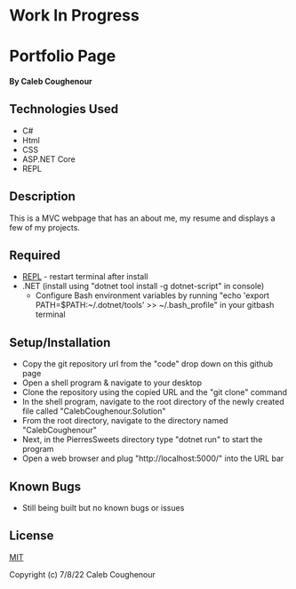 # Work In Progress

# Portfolio Page

#### By Caleb Coughenour

## Technologies Used

* C#
* Html
* CSS
* ASP.NET Core
* REPL

## Description

 This is a MVC webpage that has an about me, my resume and displays a few of my projects.

 ## Required

* [REPL](https://dotnet.microsoft.com/en-us/download/dotnet/thank-you/sdk-5.0.401-windows-x64-installer) - restart terminal after install
* .NET (install using "dotnet tool install -g dotnet-script" in console)
    - Configure Bash environment variables by running "echo 'export PATH=$PATH:~/.dotnet/tools' >> ~/.bash_profile" in your gitbash terminal

## Setup/Installation

* Copy the git repository url from the "code" drop down on this github page
* Open a shell program & navigate to your desktop
* Clone the repository using the copied URL and the "git clone" command
* In the shell program, navigate to the root directory of the newly created file called "CalebCoughenour.Solution"
* From the root directory, navigate to the directory named "CalebCoughenour"
* Next, in the PierresSweets directory type "dotnet run" to start the program
* Open a web browser and plug "http://localhost:5000/" into the URL bar

## Known Bugs

* Still being built but no known bugs or issues

## License

[MIT](LICENSE)

Copyright (c) 7/8/22 Caleb Coughenour